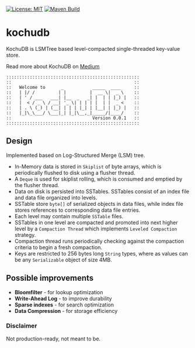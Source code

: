 [![License: MIT](https://img.shields.io/badge/License-MIT-yellow.svg)](https://opensource.org/licenses/MIT)
[![Maven Build](https://github.com/pMan/kochudb/actions/workflows/build.yml/badge.svg?branch=main)](https://github.com/pMan/kochudb/actions/workflows/build.yml)

# kochudb
KochuDB is LSMTree based level-compacted single-threaded key-value store.

Read more about KochuDB on [Medium](https://medium.com/@pracho/building-an-lsm-tree-based-data-store-in-java-part-1-d46adab464ab)

```
:::::::::::::::::::::::::::::::::::::::::::::::::::
::                                               ::
::   Welcome to      _           _____  ____     ::
::   | |/ /         | |         |  __ \|  _ \    ::
::   | ' / ___   ___| |__  _   _| |  | | |_) |   ::
::   |  < / _ \ / __| '_ \| | | | |  | |  _ <    ::
::   | . \ (_) | (__| | | | |_| | |__| | |_) |   ::
::   |_|\_\___/ \___|_| |_|\__,_|_____/|____/    ::
::                               Version 0.0.1   ::
:::::::::::::::::::::::::::::::::::::::::::::::::::
```

## Design
Implemented based on Log-Structured Merge (LSM) tree.

- In-Memory data is stored in `Skiplist` of byte arrays, which is periodically flushed to disk using a flusher thread.
- A `Deque` is used for skiplist rolling, which is consumed and emptied by the flusher thread.
- Data on disk is persisted into SSTables. SSTables consist of an index file and data file organized into levels.
- SSTable store `byte[]` of serialized objects in data files, while index file stores references to corresponding data file entries.
- Each level may contain multiple `SSTable` files.
- SSTables in one level are compacted and promoted into next higher level by a `Compaction Thread` which implements `Leveled Compaction` strategy.
- Compaction thread runs periodically checking against the compaction criteria to begin a fresh compaction.
- Keys are restricted to 256 bytes long `String` types, where as values can be any `Serializable` object of size 4MB.

## Possible improvements
* __Bloomfilter__ - for lookup optimization
* __Write-Ahead Log__ - to improve durability
* __Sparse indexes__ - for search optimization
* __Data Compression__ - for storage efficiency

### Disclaimer
Not production-ready, not meant to be.
